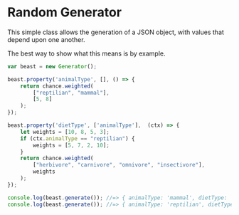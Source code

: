 # Random Generator

This simple class allows the generation of a JSON object, with values that 
depend upon one another.

The best way to show what this means is by example.

```javascript
var beast = new Generator();

beast.property('animalType', [], () => {
    return chance.weighted(
        ["reptilian", "mammal"], 
        [5, 8]
    );
});

beast.property('dietType', ['animalType'],  (ctx) => {
    let weights = [10, 8, 5, 3];
    if (ctx.animalType == "reptilian") {
        weights = [5, 7, 2, 10];
    }
    return chance.weighted(
        ["herbivore", "carnivore", "omnivore", "insectivore"], 
        weights
    );
});

console.log(beast.generate()); //=> { animalType: 'mammal', dietType: 'omnivore' }
console.log(beast.generate()); //=> { animalType: 'reptilian', dietType: 'insectivore' }
```
